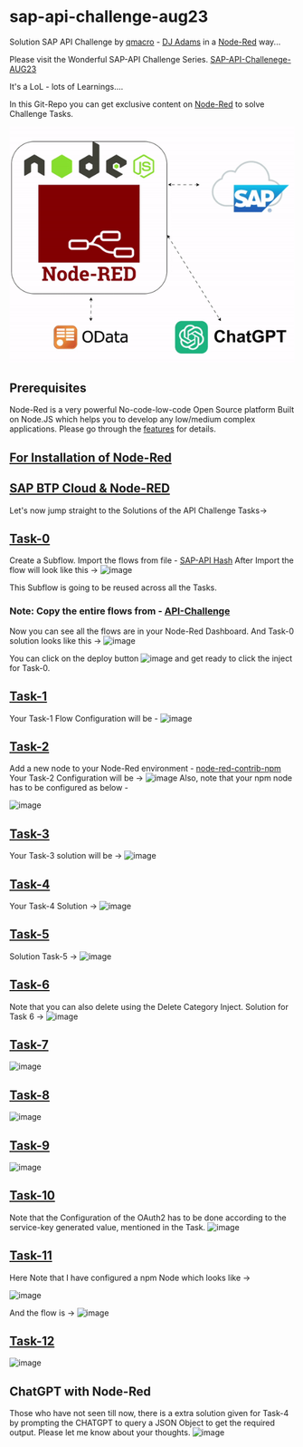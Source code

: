 # sap-api-challenge-aug23
Solution SAP API Challenge by [qmacro](https://twitter.com/qmacro) - [DJ Adams](https://people.sap.com/dj.adams.sap) in a [Node-Red](https://github.com/node-red) way...

Please visit the Wonderful SAP-API Challenge Series. [SAP-API-Challenege-AUG23](https://blogs.sap.com/2023/08/01/sap-developer-challenge-apis/)

It's a LoL - lots of Learnings....

In this Git-Repo you can get exclusive content on [Node-Red](http://nodered.org/docs) to solve Challenge Tasks.

![img](https://github.com/sabarna17/sap-api-challenge-aug23/blob/main/SAP-API-Challenege-AUG23.gif)

## Prerequisites
Node-Red is a very powerful No-code-low-code Open Source platform Built on Node.JS which helps you to develop any low/medium complex applications. 
Please go through the [features](https://nodered.org/#features) for details.

## [For Installation of Node-Red](https://nodered.org/docs/getting-started/local)
## [SAP BTP Cloud & Node-RED](https://blogs.sap.com/2020/09/29/all-about-node-red-deployment-in-sap-cloud-foundry/)

Let's now jump straight to the Solutions of the API Challenge Tasks->

## [Task-0](https://groups.community.sap.com/t5/application-development/sap-developer-challenge-apis-task-0-learn-to-share-your-task/m-p/276058#M2319)
Create a Subflow. Import the flows from file - [SAP-API Hash](https://github.com/sabarna17/sap-api-challenge-aug23/blob/main/SAP-API%20Hash.json)
After Import the flow will look like this ->
![image](https://github.com/sabarna17/sap-api-challenge-aug23/assets/39834671/ba9c4a4f-b81a-400a-a84e-524d507bd61d)

This Subflow is going to be reused across all the Tasks.

### Note: Copy the entire flows from - [API-Challenge](https://github.com/sabarna17/sap-api-challenge-aug23/blob/main/API-Challenge.json)

Now you can see all the flows are in your Node-Red Dashboard.
And Task-0 solution looks like this ->
![image](https://github.com/sabarna17/sap-api-challenge-aug23/assets/39834671/72a44516-c62d-475d-b71e-676a1603b223)

You can click on the deploy button ![image](https://github.com/sabarna17/sap-api-challenge-aug23/assets/39834671/748fceb6-85bb-47cf-b31f-4e7eea31cac7)
and get ready to click the inject for Task-0. 

## [Task-1](https://groups.community.sap.com/t5/application-development/sap-developer-challenge-apis-task-1-list-the-northwind-entity/m-p/276626)
Your Task-1 Flow Configuration will be -
![image](https://github.com/sabarna17/sap-api-challenge-aug23/assets/39834671/4c6668a9-6fd8-407f-86c8-194e0cbfbf8f)

## [Task-2](https://groups.community.sap.com/t5/application-development-discussions/sap-developer-challenge-apis-task-2-calculate-northbreeze-product-stock/m-p/277325)
Add a new node to your Node-Red environment - [node-red-contrib-npm](https://www.npmjs.com/package/node-red-contrib-npm)
Your Task-2 Configuration will be ->
![image](https://github.com/sabarna17/sap-api-challenge-aug23/assets/39834671/a2a75e45-0f8d-4f99-a226-2dd33793ca54)
Also, note that your npm node has to be configured as below -

![image](https://github.com/sabarna17/sap-api-challenge-aug23/assets/39834671/6e0915b8-1832-405c-8164-2a908cc011cb)

## [Task-3](https://groups.community.sap.com/t5/application-development-discussions/sap-developer-challenge-apis-task-3-have-a-northbreeze-product-selected-for/m-p/277972#M2727)
Your Task-3 solution will be ->
![image](https://github.com/sabarna17/sap-api-challenge-aug23/assets/39834671/75f6ed9d-8bbc-47c5-87d0-ce4ec7e3df8e)


## [Task-4](https://groups.community.sap.com/t5/application-development-discussions/sap-developer-challenge-apis-task-4-discover-the-date-and-time-api-package/m-p/278745)
Your Task-4 Solution ->
![image](https://github.com/sabarna17/sap-api-challenge-aug23/assets/39834671/2c0da372-07cb-4b1b-84a9-c3da1783bef7)

## [Task-5](https://groups.community.sap.com/t5/application-development-discussions/sap-developer-challenge-apis-task-5-call-the-country-date-format-api/td-p/279160)
Solution Task-5 ->
![image](https://github.com/sabarna17/sap-api-challenge-aug23/assets/39834671/2040dbe0-0db3-4ab5-96a6-0dea0e32f6f1)

## [Task-6](https://groups.community.sap.com/t5/application-development-discussions/sap-developer-challenge-apis-task-6-create-a-new-northbreeze-category/m-p/279812)
Note that you can also delete using the Delete Category Inject. Solution for Task 6 ->
![image](https://github.com/sabarna17/sap-api-challenge-aug23/assets/39834671/9fb44c5f-2e02-48e8-aa83-560331a14698)

## [Task-7](https://groups.community.sap.com/t5/application-development-discussions/sap-developer-challenge-apis-task-7-create-a-new-directory-in-an-sap-btp/m-p/280341)
![image](https://github.com/sabarna17/sap-api-challenge-aug23/assets/39834671/01da1e18-4558-4ba4-8d9c-23afb9919b88)

## [Task-8](https://groups.community.sap.com/t5/application-development-discussions/sap-developer-challenge-apis-task-8-create-an-instance-of-the-sap-cloud/m-p/280681)
![image](https://github.com/sabarna17/sap-api-challenge-aug23/assets/39834671/39a7650b-277a-4ef4-94ed-7a233b0ccb37)

## [Task-9](https://groups.community.sap.com/t5/application-development-discussions/sap-developer-challenge-apis-task-9-create-a-service-key-for-api-endpoints/m-p/281337)
![image](https://github.com/sabarna17/sap-api-challenge-aug23/assets/39834671/445c416d-f4cf-4b66-a66f-89a0b0683a61)

## [Task-10](https://groups.community.sap.com/t5/application-development-discussions/sap-developer-challenge-apis-task-10-request-an-oauth-access-token/m-p/281933)
Note that the Configuration of the OAuth2 has to be done according to the service-key generated value, mentioned in the Task.
![image](https://github.com/sabarna17/sap-api-challenge-aug23/assets/39834671/91a1319a-5550-43a0-afcc-37a6e3b55c80)

## [Task-11](https://groups.community.sap.com/t5/application-development-discussions/sap-developer-challenge-apis-task-11-examine-the-access-token-for-scopes/m-p/282366)
Here Note that I have configured a npm Node which looks like ->

![image](https://github.com/sabarna17/sap-api-challenge-aug23/assets/39834671/80062f6e-c852-4a6c-8cc4-89bd50dd91f3)

And the flow is ->
![image](https://github.com/sabarna17/sap-api-challenge-aug23/assets/39834671/918ed03a-927f-4fc2-8471-31a522744756)

## [Task-12](https://groups.community.sap.com/t5/application-development-discussions/sap-developer-challenge-apis-task-12-use-the-access-token-to-call-the-api/td-p/283202)
![image](https://github.com/sabarna17/sap-api-challenge-aug23/assets/39834671/582171dd-8fc2-4902-976f-d2a805a42fb9)

## ChatGPT with Node-Red
Those who have not seen till now, there is a extra solution given for Task-4 by prompting the CHATGPT to query a JSON Object to get the required output.
Please let me know about your thoughts. 
![image](https://github.com/sabarna17/sap-api-challenge-aug23/assets/39834671/08ec0ae6-12c0-4b6f-a02e-45b5554d7020)

